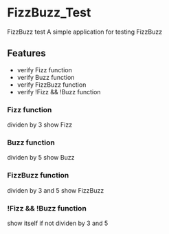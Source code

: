 # FizzBuzz_Test
FizzBuzz test
A simple application for testing FizzBuzz

## Features
- verify Fizz function
- verify Buzz function
- verify FizzBuzz function
- verify !Fizz && !Buzz function

### Fizz function
 dividen by 3 show Fizz
### Buzz function
 dividen by 5 show Buzz
### FizzBuzz function
 dividen by 3 and 5 show FizzBuzz
### !Fizz && !Buzz function
 show itself if not dividen by 3 and 5

